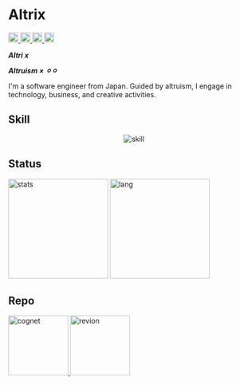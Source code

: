 # Altrix

<p align="left">
  <a href="https://github.com/AltrixHub/AltrixHub/">
    <img height="20px" src="https://komarev.com/ghpvc/?username=altrix" alt="altrix" />
  </a>
  <a href="https://altrix.pages.dev/">
    <img height="20px" src="https://img.shields.io/badge/Portfolio-Site-blue?style=flat" alt="portfolio" />
  </a>
  <a href="https://x.com/AltrixHub">
    <img height="20px" src="https://img.shields.io/badge/X-SNS-blue?style=flat" alt="x" />
  </a>
  <a href="https://github.com/AltrixHub">
    <img height="20px" src="https://img.shields.io/github/followers/altrix?label=follow&logo=github&style=flat" alt="github"/>
  </a>
</p>


***Altri x***

***Altruism × ⚪︎⚪︎***

I'm a software engineer from Japan.
Guided by altruism, I engage in technology, business, and creative activities.

## Skill

<p align="center">
  <img src="https://skillicons.dev/icons?i=rust,react,remix,threejs,wasm,bevy,nextjs,kubernetes,docker,vim" alt="skill"/>
</p>

## Status

<p align="left">
    <img alt="stats" height="200px" src="https://github-readme-stats-altrix.vercel.app/api?username=AltrixHub&theme=dark" />
    <img alt="lang" height="200px" src="https://github-readme-stats-altrix.vercel.app/api/top-langs/?username=AltrixHub&layout=compact&theme=dark" />
</p>

## Repo

<p align="left">
  <a href="https://github.com/AltrixHub/cognet">
    <img height="120px" alt="cognet" src="https://github-readme-stats-altrix.vercel.app/api/pin/?username=AltrixHub&repo=cognet&theme=dark" />
  </a>
  <a href="https://github.com/AltrixHub/revion">
    <img height="120px" alt="revion" src="https://github-readme-stats-altrix.vercel.app/api/pin/?username=AltrixHub&repo=revion&theme=dark" />
  </a>
</p>
